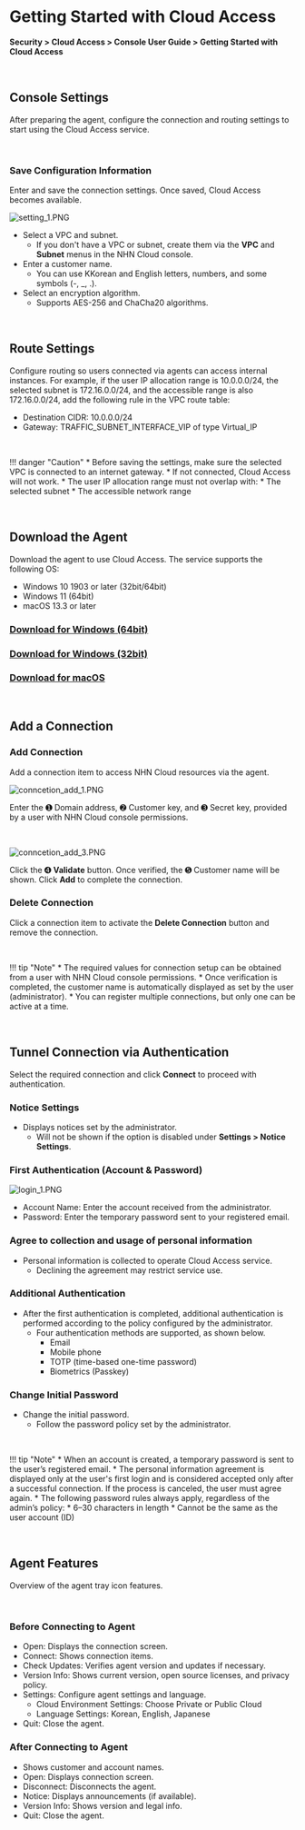 # Getting Started with Cloud Access

**Security > Cloud Access > Console User Guide > Getting Started with Cloud Access**

<br>

## Console Settings

After preparing the agent, configure the connection and routing settings to start using the Cloud Access service.

<br>

### Save Configuration Information

Enter and save the connection settings. Once saved, Cloud Access becomes available.

![setting_1.PNG](https://kr1-api-object-storage.nhncloudservice.com/v1/AUTH_2acdfabf4efe4efc8a04c00b348110c9/cdn_origin/prod_cloud_access/2025.06.24/2025.07/setting_1.png)

* Select a VPC and subnet.
    * If you don't have a VPC or subnet, create them via the **VPC** and **Subnet** menus in the NHN Cloud console.
* Enter a customer name.
    * You can use KKorean and English letters, numbers, and some symbols (-, _, .).
* Select an encryption algorithm.
    * Supports AES-256 and ChaCha20 algorithms.

<br>

## Route Settings

Configure routing so users connected via agents can access internal instances.
For example, if the user IP allocation range is 10.0.0.0/24, the selected subnet is 172.16.0.0/24, and the accessible range is also 172.16.0.0/24, add the following rule in the VPC route table:

* Destination CIDR: 10.0.0.0/24
* Gateway: TRAFFIC_SUBNET_INTERFACE_VIP of type Virtual_IP

<br>

!!! danger "Caution"
    * Before saving the settings, make sure the selected VPC is connected to an internet gateway.
        * If not connected, Cloud Access will not work.
    * The user IP allocation range must not overlap with:
        * The selected subnet
        * The accessible network range

<br>

## Download the Agent

Download the agent to use Cloud Access. The service supports the following OS:

* Windows 10 1903 or later (32bit/64bit)
* Windows 11 (64bit)
* macOS 13.3 or later

### [Download for Windows (64bit)](https://kr1-api-object-storage.nhncloudservice.com/v1/AUTH_04c78c238ba54583bb1036b393ec6ae5/windows/installer/CloudAccess_Setup_x64.exe)

### [Download for Windows (32bit)](https://kr1-api-object-storage.nhncloudservice.com/v1/AUTH_04c78c238ba54583bb1036b393ec6ae5/windows/installer/CloudAccess_Setup_x86.exe)

### [Download for macOS](https://kr1-api-object-storage.nhncloudservice.com/v1/AUTH_04c78c238ba54583bb1036b393ec6ae5/macos/CloudAccess%20Installer%20v0.9.0-5326.dmg)

<br>

## Add a Connection

### Add Connection

Add a connection item to access NHN Cloud resources via the agent.

![conncetion_add_1.PNG](https://kr1-api-object-storage.nhncloudservice.com/v1/AUTH_2acdfabf4efe4efc8a04c00b348110c9/cdn_origin/prod_cloud_access/2025.06.24/2025.07/add_1.png)

Enter the ➊ Domain address, ➋ Customer key, and ➌ Secret key, provided by a user with NHN Cloud console permissions.

<br>

![conncetion_add_3.PNG](https://kr1-api-object-storage.nhncloudservice.com/v1/AUTH_2acdfabf4efe4efc8a04c00b348110c9/cdn_origin/prod_cloud_access/2025.06.24/2025.07/add_2.png)

Click the ➍ **Validate** button. Once verified, the ➎ Customer name will be shown. Click **Add** to complete the connection.

### Delete Connection

Click a connection item to activate the **Delete Connection** button and remove the connection.

<br>

!!! tip "Note"
    * The required values for connection setup can be obtained from a user with NHN Cloud console permissions.
        * Once verification is completed, the customer name is automatically displayed as set by the user (administrator).
    * You can register multiple connections, but only one can be active at a time.

<br>

## Tunnel Connection via Authentication

Select the required connection and click **Connect** to proceed with authentication.

### Notice Settings

* Displays notices set by the administrator.  
    * Will not be shown if the option is disabled under **Settings > Notice Settings**.

### First Authentication (Account & Password)

![login_1.PNG](https://kr1-api-object-storage.nhncloudservice.com/v1/AUTH_2acdfabf4efe4efc8a04c00b348110c9/cdn_origin/prod_cloud_access/2025.06.24/2025.07/6.png)

* Account Name: Enter the account received from the administrator.
* Password: Enter the temporary password sent to your registered email.

### Agree to collection and usage of personal information
* Personal information is collected to operate Cloud Access service.
    * Declining the agreement may restrict service use.

### Additional Authentication

* After the first authentication is completed, additional authentication is performed according to the policy configured by the administrator.
    * Four authentication methods are supported, as shown below.
        * Email
        * Mobile phone 
        * TOTP (time-based one-time password) 
        * Biometrics (Passkey)

### Change Initial Password

* Change the initial password.
    * Follow the password policy set by the administrator.

<br>

!!! tip "Note"
    * When an account is created, a temporary password is sent to the user’s registered email.
    * The personal information agreement is displayed only at the user's first login and is considered accepted only after a successful connection. If the process is canceled, the user must agree again.
    * The following password rules always apply, regardless of the admin’s policy:
        * 6–30 characters in length
        * Cannot be the same as the user account (ID)

<br>

## Agent Features

Overview of the agent tray icon features.

<br>

### Before Connecting to Agent
 * Open: Displays the connection screen.
 * Connect: Shows connection items.
 * Check Updates: Verifies agent version and updates if necessary.
* Version Info: Shows current version, open source licenses, and privacy policy.
 * Settings: Configure agent settings and language.
      * Cloud Environment Settings: Choose Private or Public Cloud
      * Language Settings: Korean, English, Japanese
 * Quit: Close the agent.

### After Connecting to Agent
* Shows customer and account names.
* Open: Displays connection screen.
* Disconnect: Disconnects the agent.
* Notice: Displays announcements (if available).
* Version Info: Shows version and legal info.
* Quit: Close the agent.